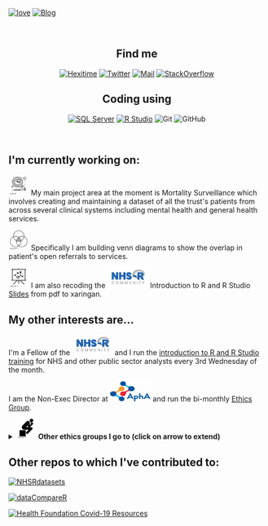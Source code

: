 <a href="https://github.com/CDU-data-science-team" target="_blank"><img alt="love"  src="https://badgen.net/badge/Open%20Source%20%3F/Yes%21/blue?icon=github"/></a>
<a href="https://philosopher-analyst.netlify.app/" target="_blank"><img alt="Blog" src=https://img.shields.io/badge/blog-philosopher--analyst-yellowgreen></a> 

<br> 

<h2 align="center">Find me</h2>
<p align="center"><a 
href="https://hexitime.com/" target="_blank"><img alt="Hexitime"
src="https://img.shields.io/static/v1?label=hexitime&message=skill--exchange&color=blue"/></a> <a 
href="https://twitter.com/Letxuga007" target="_blank"><img alt="Twitter" 
src="https://img.shields.io/twitter/follow/Letxuga007" /></a> <a 
href="mailto:zoe.turner2@notthc.nhs.uk" target="_blank"><img alt="Mail"
src="https://img.shields.io/badge/-zoe.turner2@notthc.nhs.uk-c14438?style=flat-square&logo=Gmail&logoColor=white&link=mailto:zoe.turner2@notthc.nhs.uk"/></a> <a 
href="https://stackoverflow.com/users/11788441/zo%c3%ab-turner" target="_blank"><img alt="StackOverflow" 
src="https://stackoverflow-badge.vercel.app/?userID=11788441" /></a> 
</p>

<h2 align="center">Coding using</h2>
<p align="center">
<a href="https://lextuga007.github.io/PhilosopherAnalyst/posts/2021-02-13-finding-sql-varcharmax/" target="_blank"><img alt="SQL Server" src="https://img.shields.io/badge/Microsoft%20SQL%20Server-%2312100E.svg?logo=microsoft-sql-server&logoColor=red&style=for-the-badge"/></a> 
<a href="https://community.rstudio.com/badges/44/new-user-of-the-month" target="_blank"><img alt="R Studio" src="https://img.shields.io/badge/RStudio-%2312100E.svg?logo=rstudio&style=for-the-badge"/></a> 
<a target="_blank"><img alt="Git" src="https://img.shields.io/badge/Git-%2312100E.svg?logo=git&style=for-the-badge"/></a> 
<a target="_blank"><img alt="GitHub" src="https://img.shields.io/badge/GitHub-black?logo=GitHub&style=for-the-badge"/></a> 
</p>
</br>


## I'm currently working on:

<img src="img/noun_analysis_3166081.png" alt="Analysis" width="40" height="40"/> My main project area at the moment is Mortality Surveillance which involves creating and maintaining a dataset of all the trust's patients from across several clinical systems including mental health and general health services. 

<img src="img/noun_Venn Diagram_244898.png" alt="Venn Diagram" width="40" height="40"/> Specifically I am building venn diagrams to show the overlap in patient's open referrals to services. 

<img src="img/noun_presentation_82925.png" alt="Slides" width="40" height="40"/> I am also recoding the [<img src="img/NHSRLogo.png" alt="NHS-R Community" width="80" height="40"/>](https://nhsrcommunity.com/) Introduction to R and R Studio [Slides](https://philosopher-analyst.netlify.app/collection/) from pdf to xaringan.

## My other interests are...

I'm a Fellow of the [<img src="img/NHSRLogo.png" alt="NHS-R Community" width="80" height="40"/>](https://nhsrcommunity.com/) and I run the [introduction to R and R Studio training](https://nhsrcommunity.com/events/) for NHS and other public sector analysts every 3rd Wednesday of the month.

I am the Non-Exec Director at [<img src="img/Apha-Logo.svg" alt="Association of Professional Healthcare Analysts" width="80" height="40"/>](https://www.aphanalysts.org/) and run the bi-monthly [Ethics Group](https://www.aphanalysts.org/apha-events-and-training/). 

<details>
  <summary><b><img src="img/noun_thinker_215431.png" alt="Philosophy" width="40" height="40"/> Other ethics groups I go to (click on arrow to extend) </b></summary>
✨ [AphA Ethics group](https://www.aphanalysts.org/apha-events-and-training/)<br>
✨ [Data Ethics Group](https://github.com/very-good-science/data-ethics-club)
<br>
✨ [Data Science Campus Ethics Society Reading Group](https://datasciencecampus.github.io/ethics_society_reading_group/) <br>
✨ Nottinghamshire Healthcare NHS Foundation Trust Ethics Committee   <br>
✨ Nottingham University Hospitals Ethics Committee.
</details>



## Other repos to which I've contributed to:

[![NHSRdatasets](https://github-readme-stats.vercel.app/api/pin/?username=nhs-r-community&repo=NHSRdatasets)](https://github.com/nhs-r-community/NHSRdatasets)

[![dataCompareR](https://github-readme-stats.vercel.app/api/pin/?username=capitalone&repo=dataCompareR)](https://github.com/capitalone/dataCompareR)

[![Health Foundation Covid-19 Resources](https://github-readme-stats.vercel.app/api/pin/?username=HFAnalyticsLab&repo=COVID19_Resources)](https://github.com/HFAnalyticsLab/COVID19_Resources)

<!--
Attributions: 
analysis by Flatart from the Noun Project
presentation by Garrett Knoll from the Noun Project
thinker by Gilbert Bages from the Noun Project
Venn Diagram by Josh Sorosky from the Noun Project

Badges from:

inspiration from https://github.com/claytonjhamilton/claytonjhamilton
https://github.com/Naereen/badges
https://github.com/ellerbrock/open-source-badges/blob/master/README.md - not used
https://github.com/anuraghazra/github-readme-stats
https://shields.io/category/build


-->

